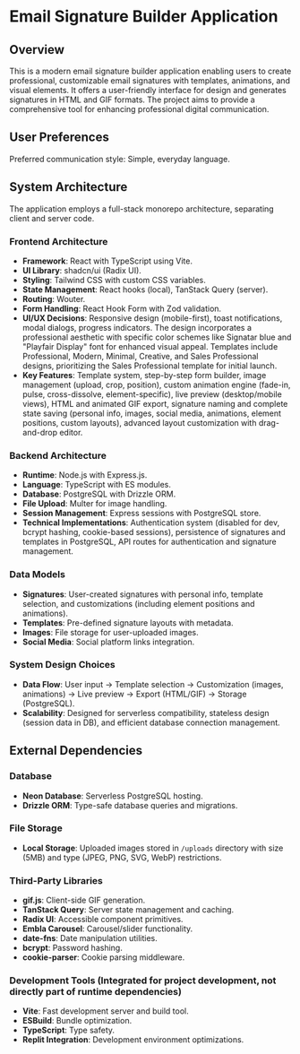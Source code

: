 # Email Signature Builder Application

## Overview

This is a modern email signature builder application enabling users to create professional, customizable email signatures with templates, animations, and visual elements. It offers a user-friendly interface for design and generates signatures in HTML and GIF formats. The project aims to provide a comprehensive tool for enhancing professional digital communication.

## User Preferences

Preferred communication style: Simple, everyday language.

## System Architecture

The application employs a full-stack monorepo architecture, separating client and server code.

### Frontend Architecture
- **Framework**: React with TypeScript using Vite.
- **UI Library**: shadcn/ui (Radix UI).
- **Styling**: Tailwind CSS with custom CSS variables.
- **State Management**: React hooks (local), TanStack Query (server).
- **Routing**: Wouter.
- **Form Handling**: React Hook Form with Zod validation.
- **UI/UX Decisions**: Responsive design (mobile-first), toast notifications, modal dialogs, progress indicators. The design incorporates a professional aesthetic with specific color schemes like Signatar blue and "Playfair Display" font for enhanced visual appeal. Templates include Professional, Modern, Minimal, Creative, and Sales Professional designs, prioritizing the Sales Professional template for initial launch.
- **Key Features**: Template system, step-by-step form builder, image management (upload, crop, position), custom animation engine (fade-in, pulse, cross-dissolve, element-specific), live preview (desktop/mobile views), HTML and animated GIF export, signature naming and complete state saving (personal info, images, social media, animations, element positions, custom layouts), advanced layout customization with drag-and-drop editor.

### Backend Architecture
- **Runtime**: Node.js with Express.js.
- **Language**: TypeScript with ES modules.
- **Database**: PostgreSQL with Drizzle ORM.
- **File Upload**: Multer for image handling.
- **Session Management**: Express sessions with PostgreSQL store.
- **Technical Implementations**: Authentication system (disabled for dev, bcrypt hashing, cookie-based sessions), persistence of signatures and templates in PostgreSQL, API routes for authentication and signature management.

### Data Models
- **Signatures**: User-created signatures with personal info, template selection, and customizations (including element positions and animations).
- **Templates**: Pre-defined signature layouts with metadata.
- **Images**: File storage for user-uploaded images.
- **Social Media**: Social platform links integration.

### System Design Choices
- **Data Flow**: User input -> Template selection -> Customization (images, animations) -> Live preview -> Export (HTML/GIF) -> Storage (PostgreSQL).
- **Scalability**: Designed for serverless compatibility, stateless design (session data in DB), and efficient database connection management.

## External Dependencies

### Database
- **Neon Database**: Serverless PostgreSQL hosting.
- **Drizzle ORM**: Type-safe database queries and migrations.

### File Storage
- **Local Storage**: Uploaded images stored in `/uploads` directory with size (5MB) and type (JPEG, PNG, SVG, WebP) restrictions.

### Third-Party Libraries
- **gif.js**: Client-side GIF generation.
- **TanStack Query**: Server state management and caching.
- **Radix UI**: Accessible component primitives.
- **Embla Carousel**: Carousel/slider functionality.
- **date-fns**: Date manipulation utilities.
- **bcrypt**: Password hashing.
- **cookie-parser**: Cookie parsing middleware.

### Development Tools (Integrated for project development, not directly part of runtime dependencies)
- **Vite**: Fast development server and build tool.
- **ESBuild**: Bundle optimization.
- **TypeScript**: Type safety.
- **Replit Integration**: Development environment optimizations.
